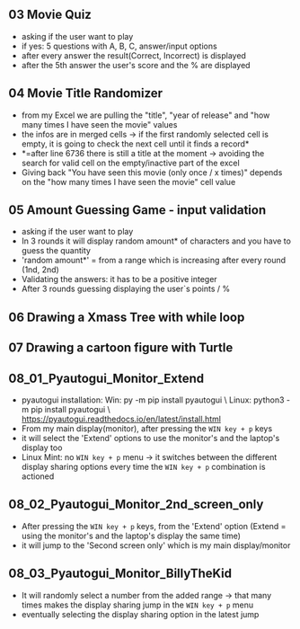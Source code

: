 ## 03 Movie Quiz
- asking if the user want to play
- if yes: 5 questions with A, B, C, answer/input options
- after every answer the result(Correct, Incorrect) is displayed
- after the 5th answer the user's score and the % are displayed


## 04 Movie Title Randomizer
- from my Excel we are pulling the "title", "year of release" and "how many times I have seen the movie" values
- the infos are in merged cells -> if the first randomly selected cell is empty, it is going to check the next cell until it finds a record*
- *=after line 6736 there is still a title at the moment -> avoiding the search for valid cell on the empty/inactive part of the excel
- Giving back "You have seen this movie (only once / x times)" depends on the "how many times I have seen the movie" cell value


## 05 Amount Guessing Game - input validation
- asking if the user want to play
- In 3 rounds it will display random amount* of characters and you have to guess the quantity
- 'random amount*' = from a range which is increasing after every round (1nd, 2nd)
- Validating the answers: it has to be a positive integer
- After 3 rounds guessing displaying the user`s points / %


## 06 Drawing a Xmass Tree with while loop

## 07 Drawing a cartoon figure with Turtle


## 08_01_Pyautogui_Monitor_Extend
   - pyautogui installation: Win: py -m pip install pyautogui \\ Linux: python3 -m pip install pyautogui \\ https://pyautogui.readthedocs.io/en/latest/install.html
   - From my main display(monitor), after pressing the `WIN key + p` keys
   - it will select the 'Extend' options to use the monitor's and the laptop's display too
   - Linux Mint: no `WIN key + p` menu -> it switches between the different display sharing options every time the `WIN key + p` combination is actioned


## 08_02_Pyautogui_Monitor_2nd_screen_only
   - After pressing the `WIN key + p` keys, from the 'Extend' option (Extend = using the monitor's and the laptop's display the same time)
   - it will jump to the 'Second screen only' which is my main display/monitor


## 08_03_Pyautogui_Monitor_BillyTheKid
   - It will randomly select a number from the added range -> that many times makes the display sharing jump in the `WIN key + p` menu
   - eventually selecting the display sharing option in the latest jump